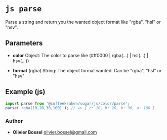 


<!-- @namespace    sugar.js.color -->

# ```js parse ```


Parse a string and return you the wanted object format like "rgba", "hsl" or "hsv".

## Parameters

- **color**  Object: The color to parse like (#ff0000 | rgba(...) | hsl(...) | hsv(...))

- **format** (rgba) String: The object format wanted. Can be "rgba", "hsl" or "hsv"



## Example (js)

```js
import parse from '@coffeekraken/sugar/js/color/parse';
parse('rgba(10,20,30,100)'); // => { r: 10, b: 20, b: 30, a: 100 }
```


### Author
- **Olivier Bossel** <a href="mailto:olivier.bossel@gmail.com">olivier.bossel@gmail.com</a> 



